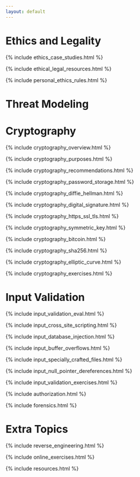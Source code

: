 ```yaml
---
layout: default
---
```


# Ethics and Legality

{% include ethics_case_studies.html %}

{% include ethical_legal_resources.html %}

{% include personal_ethics_rules.html %}

# Threat Modeling

# Cryptography

{% include cryptography_overview.html %}

{% include cryptography_purposes.html %}

{% include cryptography_recommendations.html %}

{% include cryptography_password_storage.html %}

{% include cryptography_diffie_hellman.html %}

{% include cryptography_digital_signature.html %}

{% include cryptography_https_ssl_tls.html %}

{% include cryptography_symmetric_key.html %}

{% include cryptography_bitcoin.html %}

{% include cryptography_sha256.html %}

{% include cryptography_elliptic_curve.html %}

{% include cryptography_exercises.html %}

# Input Validation

{% include input_validation_eval.html %}

{% include input_cross_site_scripting.html %}

{% include input_database_injection.html %}

{% include input_buffer_overflows.html %}

{% include input_specially_crafted_files.html %}

{% include input_null_pointer_dereferences.html %}

{% include input_validation_exercises.html %}



{% include authorization.html %}

{% include forensics.html %}

# Extra Topics

{% include reverse_engineering.html %}



{% include online_exercises.html %}

{% include resources.html %}
